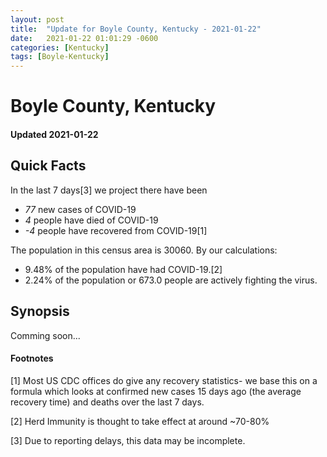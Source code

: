 ```yaml
---
layout: post
title:  "Update for Boyle County, Kentucky - 2021-01-22"
date:   2021-01-22 01:01:29 -0600
categories: [Kentucky]
tags: [Boyle-Kentucky]
---
```


# Boyle County, Kentucky
#### Updated 2021-01-22

## Quick Facts

In the last 7 days[3] we project there have been
- *77* new cases of COVID-19
- *4* people have died of COVID-19
- *-4* people have recovered from COVID-19[1]

The population in this census area is 30060. By our calculations:
- 9.48% of the population have had COVID-19.[2]
- 2.24% of the population or 673.0 people are actively fighting the virus.

## Synopsis

Comming soon...


#### Footnotes

[1] Most US CDC offices do give any recovery statistics- we base this on a formula which looks at confirmed new cases
15 days ago (the average recovery time) and deaths over the last 7 days.

[2] Herd Immunity is thought to take effect at around ~70-80%

[3] Due to reporting delays, this data may be incomplete.
 
    